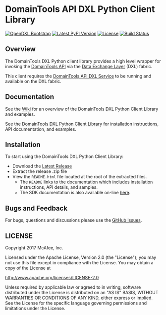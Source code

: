 # DomainTools API DXL Python Client Library
[![OpenDXL Bootstrap](https://img.shields.io/badge/Built%20With-OpenDXL%20Bootstrap-blue.svg)](https://github.com/opendxl/opendxl-bootstrap-python)
[![Latest PyPI Version](https://img.shields.io/pypi/v/dxldomaintoolsclient.svg)](https://pypi.python.org/pypi/dxldomaintoolsclient)
[![License](https://img.shields.io/badge/License-Apache%202.0-blue.svg)](https://opensource.org/licenses/Apache-2.0)
[![Build Status](https://travis-ci.org/opendxl/opendxl-domaintools-client-python.png?branch=master)](https://travis-ci.org/opendxl/opendxl-domaintools-client-python)

## Overview

The DomainTools DXL Python client library provides a high level wrapper for invoking the [DomainTools API](https://www.domaintools.com/resources/api-documentation/)
via the [Data Exchange Layer](http://www.mcafee.com/us/solutions/data-exchange-layer.aspx) (DXL) fabric.

This client requires the [DomainTools API DXL Service](https://github.com/opendxl/opendxl-domaintools-service-python)
to be running and available on the DXL fabric.

## Documentation

See the [Wiki](https://github.com/opendxl/opendxl-domaintools-client-python/wiki) for an overview of the DomainTools DXL
Python Client Library and examples.

See the [DomainTools DXL Python Client Library](https://opendxl.github.io/opendxl-domaintools-client-python/pydoc) for
installation instructions, API documentation, and examples.

## Installation

To start using the DomainTools DXL Python Client Library:

* Download the [Latest Release](https://github.com/opendxl/opendxl-domaintools-client-python/releases/latest)
* Extract the release .zip file
* View the `README.html` file located at the root of the extracted files.
  * The `README` links to the documentation which includes installation instructions, API details, and samples.
  * The SDK documentation is also available on-line [here](https://opendxl.github.io/opendxl-domaintools-client-python/pydoc).

## Bugs and Feedback

For bugs, questions and discussions please use the [GitHub Issues](https://github.com/opendxl/opendxl-domaintools-client-python/issues).

## LICENSE

Copyright 2017 McAfee, Inc.

Licensed under the Apache License, Version 2.0 (the "License"); you may not use this file except in compliance with the License. You may obtain a copy of the License at

http://www.apache.org/licenses/LICENSE-2.0

Unless required by applicable law or agreed to in writing, software distributed under the License is distributed on an "AS IS" BASIS, WITHOUT WARRANTIES OR CONDITIONS OF ANY KIND, either express or implied. See the License for the specific language governing permissions and limitations under the License.
